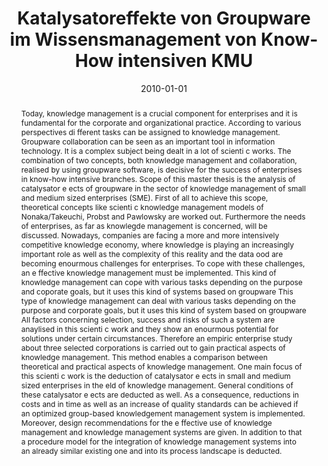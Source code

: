 ---
abstract: Today, knowledge management is a crucial component for enterprises and it
  is fundamental for the corporate and organizational practice. According to various
  perspectives di fferent tasks can be assigned to knowledge management. Groupware
  collaboration can be seen as an important tool in information technology. It is
  a complex subject being dealt in a lot of scienti c works. The combination of two
  concepts, both knowledge management and collaboration, realised by using groupware
  software, is decisive for the success of enterprises in know-how intensive branches.
  Scope of this master thesis is the analysis of catalysator e ects of groupware in
  the sector of knowledge management of small and medium sized enterprises (SME).
  First of all to achieve this scope, theoretical concepts like scienti c knowledge
  management models of Nonaka/Takeuchi, Probst and Pawlowsky are worked out. Furthermore
  the needs of enterprises, as far as knowlegde management is concerned, will be discussed.
  Nowadays, companies are facing a more and more intensively competitive knowledge
  economy, where knowledge is playing an increasingly important role as well as the
  complexity of this reality and the data ood are becoming enourmous challenges for
  enterprises. To cope with these challenges, an e ffective knowledge management must
  be implemented. This kind of knowledge management can cope with various tasks depending
  on the purpose and coporate goals, but it uses this kind of systems based on groupware
  This type of knowledge management can deal with various tasks depending on the purpose
  and corporate goals, but it uses this kind of system based on groupware All factors
  concerning selection, success and risks of such a system are anaylised in this scienti
  c work and they show an enourmous potential for solutions under certain circumstances.
  Therefore an empiric enterprise study about three selected corporations is carried
  out to gain practical aspects of knowledge management. This method enables a comparison
  between theoretical and practical aspects of knowledge management. One main focus
  of this scienti c work is the deduction of catalysator e ects in small and medium
  sized enterprises in the eld of knowledge management. General conditions of these
  catalysator e ects are deducted as well. As a consequence, reductions in costs and
  in time as well as an increase of quality standards can be achieved if an optimized
  group-based knowledgement management system is implemented. Moreover, design recommendations
  for the e ffective use of knowledge management and knowledge management systems
  are given. In addition to that a procedure model for the integration of knowledge
  management systems into an already similar existing one and into its process landscape
  is deducted.
authors:
- Gerd Niederkofler
date: '2010-01-01'
featured: false
publication_types:
- '7'
publishDate: '2010-01-01'
title: Katalysatoreffekte von Groupware im Wissensmanagement von Know-How intensiven
  KMU
url_pdf: ''
---